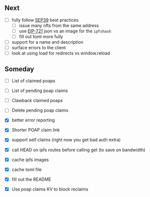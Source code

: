 ## Next
- [ ] fully follow [SEP39](https://github.com/stellar/stellar-protocol/blob/master/ecosystem/sep-0039.md) best practices 
  - [ ] issue many nfts from the same address
  - [ ] use [EIP-721](https://eips.ethereum.org/EIPS/eip-721) json vs an image for the `ipfshash`
  - [ ] fill out toml more fully
- [ ] support for a name and description
- [ ] surface errors to the client
- [ ] look at using load for redirects vs window.reload

## Someday
- [ ] List of claimed poaps
- [ ] List of pending poap claims
- [ ] Clawback claimed poaps
- [ ] Delete pending poap claims

- [x] better error reporting
- [x] Shorter POAP claim link
- [x] support self claims (right now you get bad auth extra)
- [x] call HEAD on ipfs routes before calling get (to save on bandwidth)
- [x] cache ipfs images
- [x] cache toml file
- [x] fill out the README
- [x] Use poap claims KV to block reclaims
